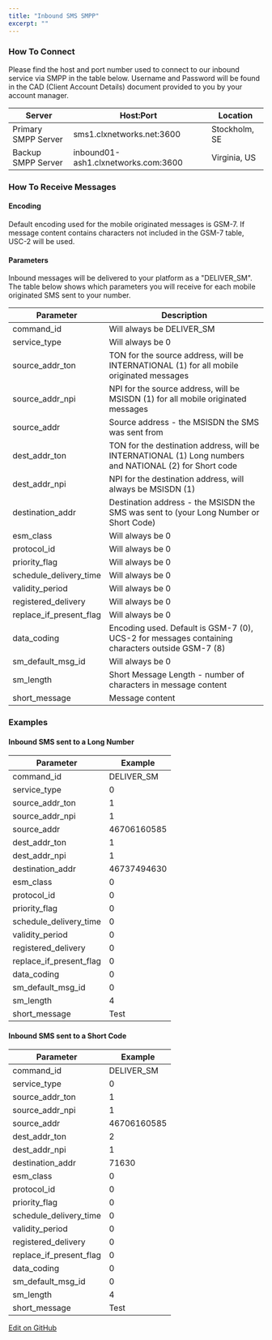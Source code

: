 ```yaml
---
title: "Inbound SMS SMPP"
excerpt: ""
---
```

### How To Connect

Please find the host and port number used to connect to our inbound service via SMPP in the table below. Username and Password will be found in the CAD (Client Account Details) document provided to you by your account manager.

| Server              | Host:Port                           | Location      |
| ------------------- | ----------------------------------- | ------------- |
| Primary SMPP Server | sms1.clxnetworks.net:3600           | Stockholm, SE |
| Backup SMPP Server  | inbound01-ash1.clxnetworks.com:3600 | Virginia, US  |

### How To Receive Messages

#### Encoding

Default encoding used for the mobile originated messages is GSM-7. If message content contains characters not included in the GSM-7 table, USC-2 will be used.

#### Parameters

Inbound messages will be delivered to your platform as a "DELIVER\_SM". The table below shows which parameters you will receive for each mobile originated SMS sent to your number.

| Parameter                  | Description                                                                                             |
| -------------------------- | ------------------------------------------------------------------------------------------------------- |
| command\_id                | Will always be DELIVER\_SM                                                                              |
| service\_type              | Will always be 0                                                                                        |
| source\_addr\_ton          | TON for the source address, will be INTERNATIONAL (1) for all mobile originated messages                |
| source\_addr\_npi          | NPI for the source address, will be MSISDN (1) for all mobile originated messages                       |
| source\_addr               | Source address - the MSISDN the SMS was sent from                                                       |
| dest\_addr\_ton            | TON for the destination address, will be INTERNATIONAL (1) Long numbers and NATIONAL (2) for Short code |
| dest\_addr\_npi            | NPI for the destination address, will always be MSISDN (1)                                              |
| destination\_addr          | Destination address - the MSISDN the SMS was sent to (your Long Number or Short Code)                   |
| esm\_class                 | Will always be 0                                                                                        |
| protocol\_id               | Will always be 0                                                                                        |
| priority\_flag             | Will always be 0                                                                                        |
| schedule\_delivery\_time   | Will always be 0                                                                                        |
| validity\_period           | Will always be 0                                                                                        |
| registered\_delivery       | Will always be 0                                                                                        |
| replace\_if\_present\_flag | Will always be 0                                                                                        |
| data\_coding               | Encoding used. Default is GSM-7 (0), UCS-2 for messages containing characters outside GSM-7 (8)         |
| sm\_default\_msg\_id       | Will always be 0                                                                                        |
| sm\_length                 | Short Message Length - number of characters in message content                                          |
| short\_message             | Message content                                                                                         |

### Examples

#### Inbound SMS sent to a Long Number

| Parameter                  | Example     |
| -------------------------- | ----------- |
| command\_id                | DELIVER\_SM |
| service\_type              | 0           |
| source\_addr\_ton          | 1           |
| source\_addr\_npi          | 1           |
| source\_addr               | 46706160585 |
| dest\_addr\_ton            | 1           |
| dest\_addr\_npi            | 1           |
| destination\_addr          | 46737494630 |
| esm\_class                 | 0           |
| protocol\_id               | 0           |
| priority\_flag             | 0           |
| schedule\_delivery\_time   | 0           |
| validity\_period           | 0           |
| registered\_delivery       | 0           |
| replace\_if\_present\_flag | 0           |
| data\_coding               | 0           |
| sm\_default\_msg\_id       | 0           |
| sm\_length                 | 4           |
| short\_message             | Test        |

#### Inbound SMS sent to a Short Code

| Parameter                  | Example     |
| -------------------------- | ----------- |
| command\_id                | DELIVER\_SM |
| service\_type              | 0           |
| source\_addr\_ton          | 1           |
| source\_addr\_npi          | 1           |
| source\_addr               | 46706160585 |
| dest\_addr\_ton            | 2           |
| dest\_addr\_npi            | 1           |
| destination\_addr          | 71630       |
| esm\_class                 | 0           |
| protocol\_id               | 0           |
| priority\_flag             | 0           |
| schedule\_delivery\_time   | 0           |
| validity\_period           | 0           |
| registered\_delivery       | 0           |
| replace\_if\_present\_flag | 0           |
| data\_coding               | 0           |
| sm\_default\_msg\_id       | 0           |
| sm\_length                 | 4           |
| short\_message             | Test        |

<a class="edit-on-github" target="_blank" href="https://github.com/sinch/docs/blob/master/docs/sms/sms-smpp/sms-smpp-inbound.md">Edit on GitHub</a>